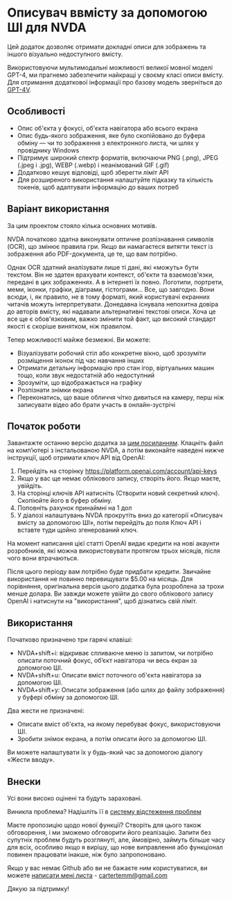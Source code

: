 # Описувач ввмісту за допомогою ШІ для NVDA

Цей додаток дозволяє отримати докладні описи для зображень та іншого візуально недоступного вмісту.

Використовуючи мультимодальні можливості великої мовної моделі GPT-4, ми прагнемо забезпечити найкращі у своєму класі описи вмісту. Для отримання додаткової інформації про базову модель зверніться до [GPT-4V](https://openai.com/research/gpt-4v-system-card).

## Особливості

* Опис об'єкта у фокусі, об'єкта навігатора або всього екрана
* Опис будь-якого зображення, яке було скопійовано до буфера обміну — чи то зображення з електронного листа, чи шлях у провіднику Windows
* Підтримує широкий спектр форматів, включаючи PNG (.png), JPEG (.jpeg і .jpg), WEBP (.webp) і неанімований GIF (.gif)
* Додатково кешує відповіді, щоб зберегти ліміт API
* Для розширеного використання налаштуйте підказку та кількість токенів, щоб адаптувати інформацію до ваших потреб

## Варіант використання

За цим проектом стояло кілька основних мотивів.

NVDA початково здатна виконувати оптичне розпізнавання символів (OCR), що змінює правила гри. Якщо ви намагаєтеся витягти текст із зображення або PDF-документа, це те, що вам потрібно.

Однак OCR здатний аналізувати лише ті дані, які «можуть» бути текстом. Він не здатен врахувати контекст, об'єкти та взаємозв'язки, передані в цих зображеннях. А в інтернеті їх повно. Логотипи, портрети, меми, іконки, графіки, діаграми, гістограми... Все, що завгодно. Вони всюди, і, як правило, не в тому форматі, який користувачі екранних читачів можуть інтерпретувати.
Донедавна існувала непохитна довіра до авторів вмісту, які надавали альтернативні текстові описи. Хоча це все ще є обов'язковим, важко змінити той факт, що високий стандарт якості є скоріше винятком, ніж правилом.

Тепер можливості майже безмежні. Ви можете:

* Візуалізувати робочий стіл або конкретне вікно, щоб зрозуміти розміщення іконок під час навчання інших
* Отримати детальну інформацію про стан ігор, віртуальних машин тощо, коли звук недостатній або недоступний
* Зрозуміти, що відображається на графіку
* Розпізнати знімки екрана
* Переконатись, що ваше обличчя чітко дивиться на камеру, перш ніж записувати відео або брати участь в онлайн-зустрічі

## Початок роботи

Завантажте останню версію додатка за [цим посиланням](https://github.com/cartertemm/AI-content-describer/releases/latest/). Клацніть файл на комп’ютері з інстальованою NVDA, а потім виконайте наведені нижче інструкції, щоб отримати ключ API від OpenAI:

1. Перейдіть на сторінку https://platform.openai.com/account/api-keys
2. Якщо у вас ще немає облікового запису, створіть його. Якщо маєте, увійдіть.
3. На сторінці ключів API натисніть (Створити новий секретний ключ). Скопіюйте його в буфер обміну.
4. Поповніть рахунок принаймні на 1 дол
5. У діалозі налаштувань NVDA прокрутіть вниз до категорії «Описувач вмісту за допомогою ШІ», потім перейдіть до поля Ключ API і вставте туди щойно згенерований ключ.

На момент написання цієї статті OpenAI видає кредити на нові акаунти розробників, які можна використовувати протягом трьох місяців, після чого вони втрачаються.

Після цього періоду вам потрібно буде придбати кредити. Звичайне використання не повинно перевищувати $5.00 на місяць. Для порівняння, оригінальна версія цього додатка була розроблена за трохи менше долара. Ви завжди можете увійти до свого облікового запису OpenAI і натиснути на "використання", щоб дізнатись свій ліміт.

## Використання

Початково призначено три гарячі клавіші:

* NVDA+shift+i: відкриває спливаюче меню із запитом, чи потрібно описати поточний фокус, об’єкт навігатора чи весь екран за допомогою ШІ.
* NVDA+shift+u: Описати вміст поточного об'єкта навігатора за допомогою ШІ.
* NVDA+shift+y: Описати зображення (або шлях до файлу зображення) у буфері обміну за допомогою ШІ.

Два жести не призначені:

* Описати вміст об'єкта, на якому перебуває фокус, використовуючи ШІ.
* Зробити знімок екрана, а потім описати його за допомогою ШІ.

Ви можете налаштувати їх у будь-який час за допомогою діалогу «Жести вводу».


## Внески

Усі вони високо оцінені та будуть зараховані.

Виникла проблема? Надішліть її в [систему відстеження проблем](https://github.com/cartertemm/AI-content-describer/issues)

Маєте пропозицію щодо нової функції? Створіть для цього також обговорення, і ми зможемо обговорити його реалізацію. Запити без супутніх проблем будуть розглянуті, але, ймовірно, займуть більше часу для всіх, особливо якщо я вирішу, що нове виправлення або функціонал повинен працювати інакше, ніж було запропоновано.

Якщо у вас немає Github або ви не бажаєте ним користуватися, ви можете [написати мені листа](mailto:cartertemm@gmail.com) - cartertemm@gmail.com

Дякую за підтримку!
